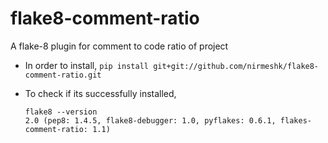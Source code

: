 # flake8-comment-ratio
A flake-8 plugin for comment to code ratio of project


- In order to install, `pip install git+git://github.com/nirmeshk/flake8-comment-ratio.git`
- To check if its successfully installed,
  
  ```
  flake8 --version
  2.0 (pep8: 1.4.5, flake8-debugger: 1.0, pyflakes: 0.6.1, flakes-comment-ratio: 1.1)
  ```

